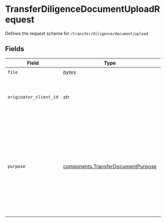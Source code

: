 # TransferDiligenceDocumentUploadRequest

Defines the request schema for `/transfer/diligence/document/upload`


## Fields

| Field                                                                                                                                                                                                                   | Type                                                                                                                                                                                                                    | Required                                                                                                                                                                                                                | Description                                                                                                                                                                                                             |
| ----------------------------------------------------------------------------------------------------------------------------------------------------------------------------------------------------------------------- | ----------------------------------------------------------------------------------------------------------------------------------------------------------------------------------------------------------------------- | ----------------------------------------------------------------------------------------------------------------------------------------------------------------------------------------------------------------------- | ----------------------------------------------------------------------------------------------------------------------------------------------------------------------------------------------------------------------- |
| `file`                                                                                                                                                                                                                  | *bytes*                                                                                                                                                                                                                 | :heavy_check_mark:                                                                                                                                                                                                      | A file to upload.                                                                                                                                                                                                       |
| `originator_client_id`                                                                                                                                                                                                  | *str*                                                                                                                                                                                                                   | :heavy_check_mark:                                                                                                                                                                                                      | The Client ID of the originator whose document that you want to upload.                                                                                                                                                 |
| `purpose`                                                                                                                                                                                                               | [components.TransferDocumentPurpose](../../models/shared/transferdocumentpurpose.md)                                                                                                                                    | :heavy_check_mark:                                                                                                                                                                                                      | Specifies the purpose of the uploaded file.<br/><br/>`"DUE_DILIGENCE"` - The transfer due diligence document of the originator.<br/>The size of the document should be less than 20MB. Supported file extension: .pdf, .docx, .doc. |